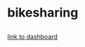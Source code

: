 # bikesharing

## 
[link to dashboard](https://public.tableau.com/profile/gab8303#!/vizhome/Book2_16174032058690/CheckoutTimesforUsers)
